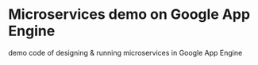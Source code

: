 # Microservices demo on Google App Engine 
demo code of designing &amp; running microservices in Google App Engine
